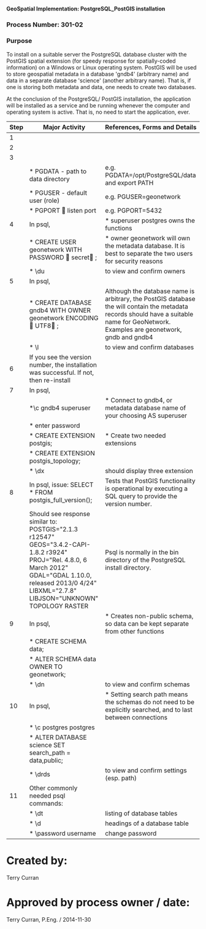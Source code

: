 #### GeoSpatial Implementation: PostgreSQL_PostGIS installation

### Process Number: 301-02

### Purpose

To install on a suitable server the PostgreSQL database cluster with the PostGIS spatial extension (for speedy response for spatially-coded information) on a Windows or Linux operating system.  PostGIS will be used to store geospatial metadata in a database 'gndb4' (arbitrary name) and data in a separate database 'science' (another arbitrary name).  That is, if one is storing both metadata and data, one needs to create two databases.

At the conclusion of the PostgreSQL/ PostGIS installation, the application will be installed as a service and be running whenever the computer and operating system is active.  That is, no need to start the application, ever.

| **Step** | **Major Activity**                                              | **References, Forms and Details** 
|---------|-------------------------------------------------------|--------------
| 1	      |
| 2       |
| 3       |
|					|* PGDATA - path to data directory  										|e.g.  PGDATA=/opt/PostgreSQL/data and export PATH
|					|* PGUSER - default user (role) 												|e.g.   PGUSER=geonetwork
|					|* PGPORT   listen port 																|e.g.  PGPORT=5432
| 4       |In psql,   																						|* superuser postgres owns the functions
|					| * CREATE USER geonetwork WITH PASSWORD  secret ; 			|* owner geonetwork will own the metadata database.  It is best to separate the two users for security reasons
|					| * \du  																								|to view and confirm owners
| 5       |In psql, 																						  |
|					|* CREATE DATABASE gndb4 WITH OWNER geonetwork ENCODING  UTF8 ;|Although the database name is arbitrary, the PostGIS database the will contain the metadata records should have a suitable name for GeoNetwork.  Examples are geonetwork, gndb and gndb4
|					|* \l     																						  |to view and confirm databases
| 6       |If you see the version number, the installation was successful.  If not, then re-install
| 7       |In psql,| 																							|
|					| *\c gndb4 superuser 																	|* Connect to gndb4, or metadata database name of your choosing AS superuser
|					|* enter password 																			|
|					|* CREATE EXTENSION postgis;  													|* Create two needed extensions
|					|* CREATE EXTENSION postgis_topology; 									|	
|					|* \dx 																									|should display three extension
| 8       |In psql, issue:  SELECT * FROM postgis_full_version();	|Tests that PostGIS functionality is operational by executing a SQL query to provide the version number.
|					|Should see response similar to: POSTGIS="2.1.3 r12547" GEOS="3.4.2-CAPI-1.8.2 r3924" PROJ="Rel. 4.8.0, 6 March 2012" GDAL="GDAL 1.10.0, released 2013/0 4/24" LIBXML="2.7.8" LIBJSON="UNKNOWN" TOPOLOGY RASTER | Psql is normally in the bin directory of the PostgreSQL install directory.
| 9       |In psql, 																							|* Creates non-public schema, so data can be kept separate from other functions
|					|* CREATE SCHEMA data; 
|					|* ALTER SCHEMA data OWNER TO geonetwork;
|					|* \dn      																						|to view and confirm schemas
| 10      |In psql, 																							|* Setting search path means the schemas do not need to be explicitly searched, and to last between connections
|					|* \c postgres postgres 																|
|					|* ALTER DATABASE science SET search_path = data,public;
|					|* \drds  			 																				|to view and confirm settings  (esp. path)
| 11      |Other commonly needed psql commands: 									|					
|					|* \dt  																								|listing of database tables
|					|* \d <tablename> 																			|headings of a database table
|					|* \password username 																	|change password



Created by:
===========
Terry Curran

Approved by process owner / date:
=================================
Terry Curran, P.Eng. / 2014-11-30
